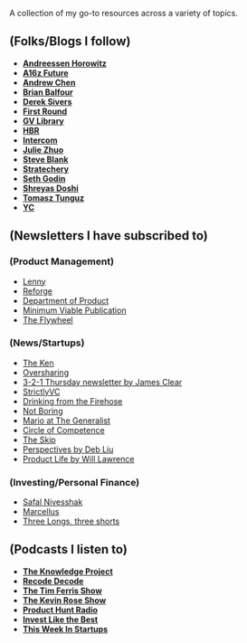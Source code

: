 A collection of my go-to resources across a variety of topics.


## (Folks/Blogs I follow)

- **[Andreessen Horowitz](https://a16z.com/about/)**
- **[A16z Future](https://future.a16z.com/)**
- **[Andrew Chen](https://t.co/G6Zx3CcudT)**
- **[Brian Balfour](https://brianbalfour.com/)**
- **[Derek Sivers](https://sivers.org/)**
- **[First Round](http://firstround.com/review/)**
- **[GV Library](https://library.gv.com/)**
- **[HBR](https://hbr.org/)**
- **[Intercom](https://blog.intercom.com/)**
- **[Julie Zhuo](https://t.co/8ubuAHkKOI)**
- **[Steve Blank](https://steveblank.com/)**
- **[Stratechery](https://stratechery.com/)**
- **[Seth Godin](https://www.sethgodin.com/)**
- **[Shreyas Doshi](https://twitter.com/shreyas)**
- **[Tomasz Tunguz](http://tomtunguz.com/)**
- **[YC](https://blog.ycombinator.com/)**


## (Newsletters I have subscribed to)

### **(Product Management)**
- [Lenny](https://lennysnewsletter.com/)
- [Reforge](https://www.reforge.com/blog/)
- [Department of Product](https://www.departmentofproduct.com/newsletter/)
- [Minimum Viable Publication](https://mvpublication.com/issues/)
- [The Flywheel](https://theflywheel.substack.com/)


### **(News/Startups)**
- [The Ken](https://the-ken.com/)
- [Oversharing](https://oversharing.substack.com/welcome)
- [3-2-1 Thursday newsletter by James Clear](https://jamesclear.com/3-2-1)
- [StrictlyVC](https://www.strictlyvc.com/)
- [Drinking from the Firehose](https://www.firehose.vc/)
- [Not Boring](notboring@substack.com)
- [Mario at The Generalist](https://thegeneralist.substack.com/)
- [Circle of Competence](https://www.circleofcompetence.co/)
- [The Skip](theskip@substack.com)
- [Perspectives by Deb Liu](https://debliu.substack.com/)
- [Product Life by Will Lawrence](https://willlawrence.substack.com/)

### **(Investing/Personal Finance)**
- [Safal Nivesshak](https://www.safalniveshak.com/)
- [Marcellus](https://marcellus.in/blog/)
- [Three Longs, three shorts](https://marcellus.in/three-longs-three-shorts-what-we-read/)




## (Podcasts I listen to)

- **[The Knowledge Project](https://fs.blog/the-knowledge-project/)**
- **[Recode Decode](https://www.recode.net/recode-decode-podcast-kara-swisher)**
- **[The Tim Ferris Show](https://tim.blog/podcast/)**
- **[The Kevin Rose Show](https://www.kevinrose.com/)**
- **[Product Hunt Radio](https://www.producthunt.com/radio)**
- **[Invest Like the Best](http://investorfieldguide.com/podcast/)**
- **[This Week In Startups](https://thisweekinstartups.com/)**
